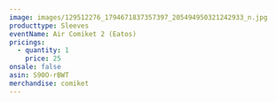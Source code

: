 ```yaml
---
image: images/129512276_1794671837357397_205494950321242933_n.jpg
producttype: Sleeves
eventName: Air Comiket 2 (Eatos)
pricings:
  - quantity: 1
    price: 25
onsale: false
asin: S90O-rBWT
merchandise: comiket
---
```

